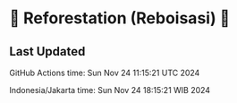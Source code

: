 
# 🌳 Reforestation (Reboisasi) 🌲

## Last Updated

GitHub Actions time: Sun Nov 24 11:15:21 UTC 2024

Indonesia/Jakarta time: Sun Nov 24 18:15:21 WIB 2024
